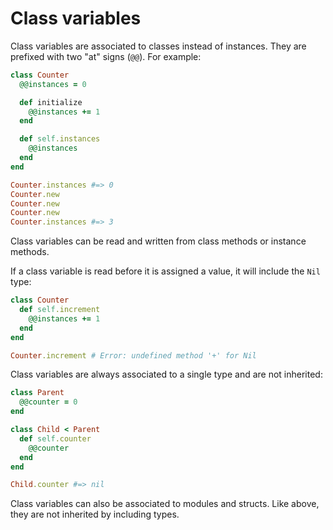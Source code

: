 # Class variables

Class variables are associated to classes instead of instances. They are prefixed with two "at" signs (`@@`). For example:

```ruby
class Counter
  @@instances = 0

  def initialize
    @@instances += 1
  end

  def self.instances
    @@instances
  end
end

Counter.instances #=> 0
Counter.new
Counter.new
Counter.new
Counter.instances #=> 3
```

Class variables can be read and written from class methods or instance methods.

If a class variable is read before it is assigned a value, it will include the `Nil` type:

```ruby
class Counter
  def self.increment
    @@instances += 1
  end
end

Counter.increment # Error: undefined method '+' for Nil
```

Class variables are always associated to a single type and are not inherited:

```ruby
class Parent
  @@counter = 0
end

class Child < Parent
  def self.counter
    @@counter
  end
end

Child.counter #=> nil
```

Class variables can also be associated to modules and structs. Like above, they are not inherited by including types.

